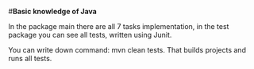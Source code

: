 #**Basic knowledge of Java**

In the package main there are all 7 tasks implementation, in the test package you can see all tests, written using Junit.

You can write down command: mvn clean tests. That builds projects and runs all tests.
